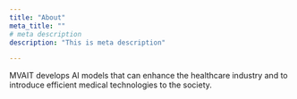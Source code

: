 ```yaml
---
title: "About"
meta_title: ""
# meta description
description: "This is meta description"

---
```

MVAIT develops AI models that can enhance the healthcare industry and to introduce efficient medical technologies to the society.
